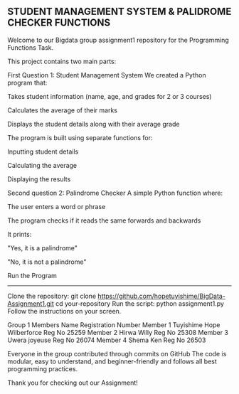 ## STUDENT MANAGEMENT SYSTEM & PALIDROME CHECKER FUNCTIONS

Welcome to our Bigdata group assignment1 repository for the Programming Functions Task.

This project contains two main parts:

First Question 1: Student Management System
We created a Python program that:

Takes student information (name, age, and grades for 2 or 3 courses)

Calculates the average of their marks

Displays the student details along with their average grade

The program is built using separate functions for:

Inputting student details

Calculating the average

Displaying the results

Second question 2: Palindrome Checker
A simple Python function where:

The user enters a word or phrase

The program checks if it reads the same forwards and backwards

It prints:

"Yes, it is a palindrome"

"No, it is not a palindrome"

Run the Program

---

Clone the repository:
git clone https://github.com/hopetuyishime/BigData-Assignment1.git
cd your-repository
Run the script:
python assignment1.py
Follow the instructions on your screen.

Group 1 Members
Name Registration Number
Member 1 Tuyishime Hope Wilberforce Reg No 25259
Member 2 Hirwa Willy Reg No 25308
Member 3 Uwera joyeuse Reg No 26074
Member 4 Shema Ken Reg No 26503

Everyone in the group contributed through commits on GitHub
The code is modular, easy to understand, and beginner-friendly
and follows all best programming practices.

Thank you for checking out our Assignment!

